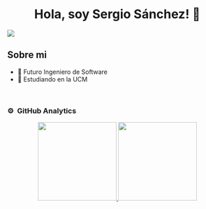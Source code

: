 <div align="center">
<h1 align="center">Hola, soy Sergio Sánchez!</a> 👋</h1>
</div>
<img src="[https://github.com/WalterDeRacagua/WalterDeRacagua/blob/main/Banner%20de%20LinkedIn%20Trabajo%20Sencillo.png](https://github.com/WalterDeRacagua/WalterDeRacagua/blob/main/Banner%20de%20LinkedIn%20Trabajo%20Sencillo.png?raw=true))">

## Sobre mi

- 📲 Futuro Ingeniero de Software
- 📗 Estudiando en la UCM
<br>


### ⚙️ &nbsp;GitHub Analytics

<p align="center">
<a href="https://github.com/WalterDeRacagua">
  <img height="180em" src="https://github-readme-stats-eight-theta.vercel.app/api?username=ArisGuimera&show_icons=true&theme=algolia&include_all_commits=true&count_private=true"/>
  <img height="180em" src="https://github-readme-stats-eight-theta.vercel.app/api/top-langs/?username=ArisGuimera&layout=compact&langs_count=8&theme=algolia"/>
</a>
</p>
